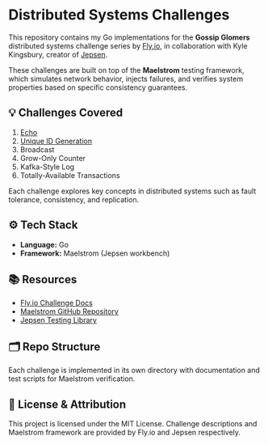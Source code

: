 # Distributed Systems Challenges

This repository contains my Go implementations for the **Gossip Glomers** distributed systems challenge series by [Fly.io](https://fly.io/dist-sys/), in collaboration with Kyle Kingsbury, creator of [Jepsen](https://github.com/jepsen-io/jepsen).  

These challenges are built on top of the **Maelstrom** testing framework, which simulates network behavior, injects failures, and verifies system properties based on specific consistency guarantees.

## 💡 Challenges Covered
1. [Echo](/maelstrom-echo)
1. [Unique ID Generation](/maelstrom-unique-ids)
1. Broadcast
1. Grow-Only Counter
1. Kafka-Style Log
1. Totally-Available Transactions

Each challenge explores key concepts in distributed systems such as fault tolerance, consistency, and replication.

## ⚙️ Tech Stack
- **Language:** Go
- **Framework:** Maelstrom (Jepsen workbench)

## 📚 Resources
- [Fly.io Challenge Docs](https://fly.io/dist-sys/)
- [Maelstrom GitHub Repository](https://github.com/jepsen-io/maelstrom)
- [Jepsen Testing Library](https://github.com/jepsen-io/jepsen)

## 🗂️ Repo Structure
Each challenge is implemented in its own directory with documentation and test scripts for Maelstrom verification.

## 📄 License & Attribution
This project is licensed under the MIT License. Challenge descriptions and Maelstrom framework are provided by Fly.io and Jepsen respectively.
